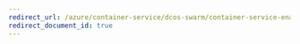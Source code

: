 ```yaml
---
redirect_url: /azure/container-service/dcos-swarm/container-service-enable-public-access
redirect_document_id: true
---
```

